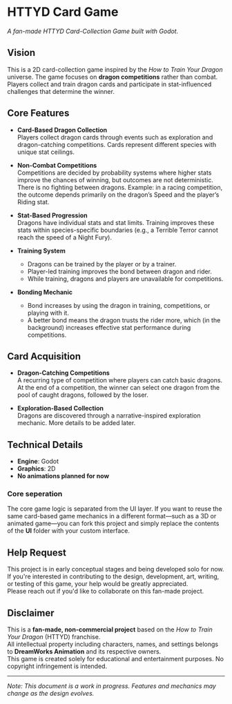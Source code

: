 # HTTYD Card Game

*A fan-made HTTYD Card-Collection Game built with Godot.*

## Vision

This is a 2D card-collection game inspired by the *How to Train Your Dragon* universe. The game focuses on **dragon competitions** rather than combat. Players collect and train dragon cards and participate in stat-influenced challenges that determine the winner.

## Core Features

- **Card-Based Dragon Collection**  
  Players collect dragon cards through events such as exploration and dragon-catching competitions. Cards represent different species with unique stat ceilings.

- **Non-Combat Competitions**  
  Competitions are decided by probability systems where higher stats improve the chances of winning, but outcomes are not deterministic. There is no fighting between dragons. Example: in a racing competition, the outcome depends primarily on the dragon’s Speed and the player’s Riding stat.

- **Stat-Based Progression**  
  Dragons have individual stats and stat limits. Training improves these stats within species-specific boundaries (e.g., a Terrible Terror cannot reach the speed of a Night Fury).

- **Training System**  
  - Dragons can be trained by the player or by a trainer.
  - Player-led training improves the bond between dragon and rider.
  - While training, dragons and players are unavailable for competitions.

- **Bonding Mechanic**  
  - Bond increases by using the dragon in training, competitions, or playing with it.
  - A better bond means the dragon trusts the rider more, which (in the background) increases effective stat performance during competitions.

## Card Acquisition

- **Dragon-Catching Competitions**  
  A recurring type of competition where players can catch basic dragons.  
  At the end of a competition, the winner can select one dragon from the pool of caught dragons, followed by the loser.  
  
- **Exploration-Based Collection**  
  Dragons are discovered through a narrative-inspired exploration mechanic. More details to be added later.

## Technical Details

- **Engine**: Godot  
- **Graphics**: 2D  
- **No animations planned for now**
  
### Core seperation
The core game logic is separated from the UI layer. If you want to reuse the same card-based game mechanics in a different format—such as a 3D or animated game—you can fork this project and simply replace the contents of the **UI** folder with your custom interface.

## Help Request

This project is in early conceptual stages and being developed solo for now.  
If you're interested in contributing to the design, development, art, writing, or testing of this game, your help would be greatly appreciated.  
Please reach out if you'd like to collaborate on this fan-made project.

## Disclaimer

This is a **fan-made, non-commercial project** based on the *How to Train Your Dragon* (HTTYD) franchise.  
All intellectual property including characters, names, and settings belongs to **DreamWorks Animation** and its respective owners.  
This game is created solely for educational and entertainment purposes. No copyright infringement is intended.

---

*Note: This document is a work in progress. Features and mechanics may change as the design evolves.*
